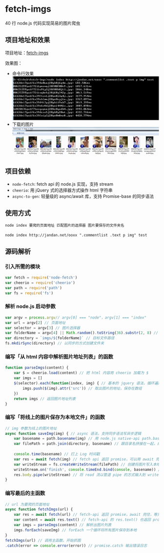 # fetch-imgs
40 行 node.js 代码实现简易的图片爬虫

## 项目地址和效果

项目地址：[fetch-imgs](https://github.com/Lucifier129/fetch-imgs)

效果图：
- 命令行效果
	<img src="./imgs/img1.jpg">
- 下载的图片
	<img src="./imgs/img2.jpg">

## 项目依赖

- `node-fetch`: fetch api 的 node.js 实现，支持 stream
- `cheerio`: 用 jQuery 式的选择器方式操作 html 字符串
- `async-to-gen`: 轻量级的 async/await 库，支持 Promise-base 的同步语法

## 使用方式

```shell
node index 要爬的页面地址 匹配图片的选择器 图片要保存的文件夹名

node index http://jandan.net/ooxx ".commentlist .text p img" test
```

## 源码解析

### 引入所需的模块

```javascript
var fetch = require('node-fetch')
var cheerio = require('cheerio')
var path = require('path')
var fs = require('fs')
```

### 解析 node.js 启动参数

```javascript
var argv = process.argv// argv[0] === "node"，argv[1] === "index"
var url = argv[2] // 页面地址
var selector = argv[3] // 图片选择器
var folderName = argv[4] || Math.random().toString(36).substr(2, 8) // 目标文件夹名，如不传，生成一个随机名字
var directory = `imgs/${folderName}` // 目标文件路径
fs.mkdirSync(directory) // 以同步的方式创建文件夹
```

### 编写「从 html 内容中解析图片地址列表」的函数

```javascript
function parseImgs(content) {
	var $ = cheerio.load(content) // 把 html 内容用 cheerio 加载为 $
	var imgs = []
	$(selector).each(function(index, img) { // 基本的 jquery 语法，循环遍历所有选择的图片
		imgs.push($(img).attr('src')) // 取出图片的地址，保存在数组
	})
	return imgs // 返回图片地址列表
}
```

### 编写「将线上的图片保存为本地文件」的函数

```javascript
// img 参数为线上的图片地址
async function saveImg(img) { // async 语法，支持同步语法写异步逻辑
	var basename = path.basename(img) // 用 node.js native-api path.basename 解析出图片名
	var filePath = path.join(directory, basename) // 跟目录名拼接在一起，成为图片的本地地址
	
	console.time(basename) // 打上 Log 时间戳
	var res = await fetch(img) // fetch api 返回 promise，可以用 await 兜住
	var writeStream = fs.createWriteStream(filePath) // 创建将图片写入本地文件的流
	writeStream.on('finish', console.timeEnd.bind(console, basename)) // 在写入图片完毕时，输出耗时
	res.body.pipe(writeStream) // 将 read 流以管道 pipe 的方式输入到 write 流
}
```

### 编写最后的主函数

```javascript
// url 为要爬的页面地址
async function fetchImgs(url) {
	var res = await fetch(url) // fetch-api 返回 promise，await 兜住，等完成后再执行下面的代码
	var content = await res.text() // fetch-api 的 res.text() 也返回 promise，也用 await 兜住
	var imgs = parseImgs(content) // 解析出图片列表
	imgs.forEach(saveImg) // forEach 一个循环将所有图片保存到本地
}
fetchImgs(url) // 调用主函数，开始抓图
.catch(error => console.error(error)) // promise.catch 输出错误日志
```